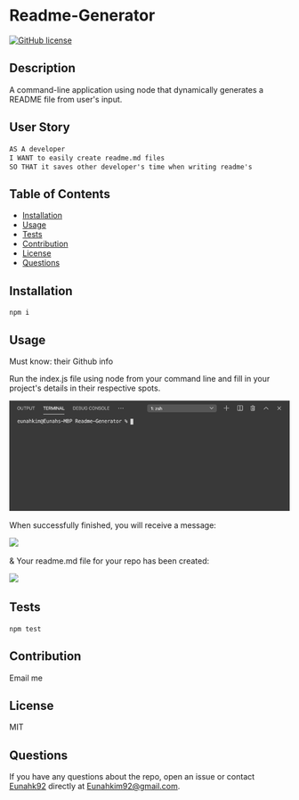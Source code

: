 
  # Readme-Generator

  [![GitHub license](https://img.shields.io/badge/license-MIT-blue)](https://github.com/eunahk92/Readme-Generator)

  ## Description
  A command-line application using node that dynamically generates a README file from user's input.

  ## User Story
  ```
  AS A developer
  I WANT to easily create readme.md files
  SO THAT it saves other developer's time when writing readme's
  ```
  
  ## Table of Contents
  * [Installation](#installation)
  * [Usage](#usage)
  * [Tests](#tests)
  * [Contribution](#contribution)
  * [License](#license)
  * [Questions](#questions)
  
  ## Installation
  ```
  npm i
  ```
  
  ## Usage
  Must know: their Github info

  Run the index.js file using node from your command line and fill in your project's details in their respective spots.

  ![](gifs/run_index.gif)

  When successfully finished, you will receive a message:

  ![](gifs/result.gif)

  & Your readme.md file for your repo has been created:

  ![](gifs/readme_created.gif)
  
  ## Tests
  ```
  npm test
  ```

  ## Contribution
  Email me
  
  ## License
  MIT

  ## Questions
  If you have any questions about the repo, open an issue or contact [Eunahk92](https://github.com/eunahk92) directly at Eunahkim92@gmail.com.

  
